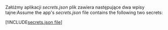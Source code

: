 <span data-ttu-id="2ca50-101">Załóżmy aplikacji *secrets.json* plik zawiera następujące dwa wpisy tajne:</span><span class="sxs-lookup"><span data-stu-id="2ca50-101">Assume the app's *secrets.json* file contains the following two secrets:</span></span>

[!INCLUDE[secrets.json file](secrets-json-file.md)]